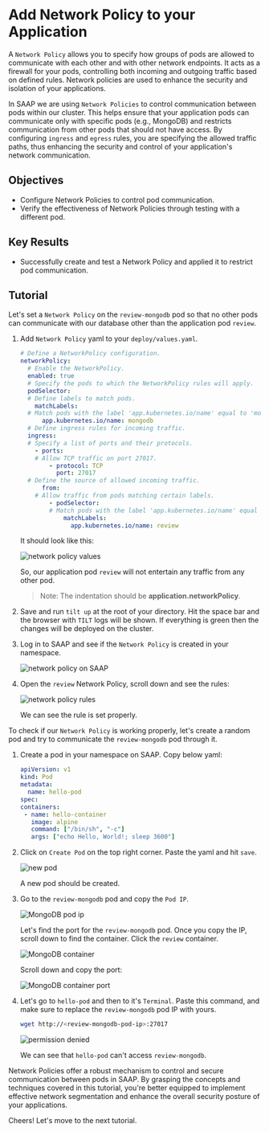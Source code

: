 # Add Network Policy to your Application

A `Network Policy` allows you to specify how groups of pods are allowed to communicate with each other and with other network endpoints. It acts as a firewall for your pods, controlling both incoming and outgoing traffic based on defined rules. Network policies are used to enhance the security and isolation of your applications.

In SAAP we are using `Network Policies` to control communication between pods within our cluster. This helps ensure that your application pods can communicate only with specific pods (e.g., MongoDB) and restricts communication from other pods that should not have access. By configuring `ingress` and `egress` rules, you are specifying the allowed traffic paths, thus enhancing the security and control of your application's network communication.

## Objectives

- Configure Network Policies to control pod communication.
- Verify the effectiveness of Network Policies through testing with a different pod.

## Key Results

- Successfully create and test a Network Policy and applied it to restrict pod communication.

## Tutorial

Let's set a `Network Policy` on the `review-mongodb` pod so that no other pods can communicate with our database other than the application pod `review`.

1. Add `Network Policy` yaml to your `deploy/values.yaml`.

    ```yaml
    # Define a NetworkPolicy configuration.
    networkPolicy:
      # Enable the NetworkPolicy.
      enabled: true
      # Specify the pods to which the NetworkPolicy rules will apply.
      podSelector:
      # Define labels to match pods.
        matchLabels:
      # Match pods with the label 'app.kubernetes.io/name' equal to 'mongodb'.
          app.kubernetes.io/name: mongodb
      # Define ingress rules for incoming traffic.
      ingress:
      # Specify a list of ports and their protocols.
        - ports:
        # Allow TCP traffic on port 27017.
            - protocol: TCP
              port: 27017
      # Define the source of allowed incoming traffic.
          from:
        # Allow traffic from pods matching certain labels.
            - podSelector:
            # Match pods with the label 'app.kubernetes.io/name' equal to 'review'.
                matchLabels:
                  app.kubernetes.io/name: review
    ```

    It should look like this:

    ![network policy values](images/network-policies-values.png)

    So, our application pod `review` will not entertain any traffic from any other pod.

    > Note: The indentation should be **application.networkPolicy**.

1. Save and run `tilt up` at the root of your directory. Hit the space bar and the browser with `TILT` logs will be shown. If everything is green then the changes will be deployed on the cluster.

1. Log in to SAAP and see if the `Network Policy` is created in your namespace.

    ![network policy on SAAP](images/network-policy.png)

1. Open the `review` Network Policy, scroll down and see the rules:

    ![network policy rules](images/network-policy-rules.png)

    We can see the rule is set properly.

To check if our `Network Policy` is working properly, let's create a random pod and try to communicate the `review-mongodb` pod through it.

1. Create a pod in your namespace on SAAP. Copy below yaml:

    ```yaml
    apiVersion: v1
    kind: Pod
    metadata:
      name: hello-pod
    spec:
    containers:
     - name: hello-container
       image: alpine
       command: ["/bin/sh", "-c"]
       args: ["echo Hello, World!; sleep 3600"]
    ```

1. Click on `Create Pod` on the top right corner. Paste the yaml and hit `save`.

    ![new pod](images/new-pod.png)

    A new pod should be created.

1. Go to the `review-mongodb` pod and copy the `Pod IP`.

    ![MongoDB pod ip](images/mongodb-pod-ip.png)

    Let's find the port for the `review-mongodb` pod. Once you copy the IP, scroll down to find the container. Click the `review` container.

    ![MongoDB container](images/mongodb-container.png)

    Scroll down and copy the port:

    ![MongoDB container port](images/container-port.png)

1. Let's go to `hello-pod` and then to it's `Terminal`. Paste this command, and make sure to replace the `review-mongodb` pod IP with yours.

    ```sh
    wget http://<review-mongodb-pod-ip>:27017
    ```

    ![permission denied](images/permission-denied.png)

    We can see that `hello-pod` can't access `review-mongodb`.

Network Policies offer a robust mechanism to control and secure communication between pods in SAAP. By grasping the concepts and techniques covered in this tutorial, you're better equipped to implement effective network segmentation and enhance the overall security posture of your applications.

Cheers! Let's move to the next tutorial.
